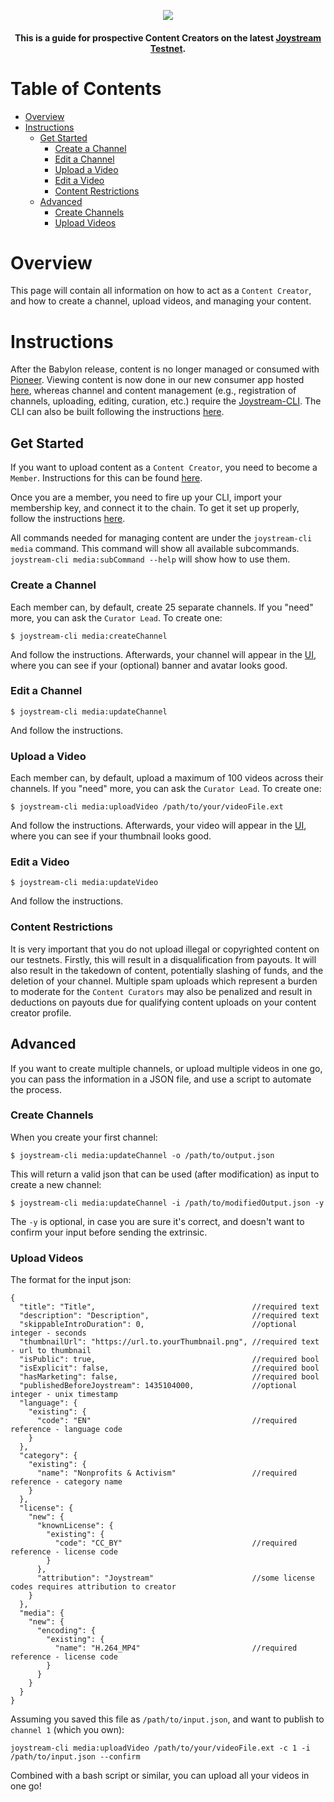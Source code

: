 <p align="center"><img src="img/content-creators.svg"></p>

<div align="center">
  <h4>This is a guide for prospective Content Creators on the latest
  <a href="https://testnet.joystream.org/">Joystream Testnet</a>.<h4>
</div>


Table of Contents
==
<!-- TOC START min:1 max:3 link:true asterisk:false update:true -->
- [Overview](#overview)
- [Instructions](#instructions)
  - [Get Started](#get-started)
    - [Create a Channel](#create-a-channel)
    - [Edit a Channel](#edit-a-channel)
    - [Upload a Video](#upload-a-video)
    - [Edit a Video](#edit-a-video)
    - [Content Restrictions](#content-restrictions)
  - [Advanced](#advanced)
    - [Create Channels](#create-channels)
    - [Upload Videos](#upload-videos)
<!-- TOC END -->


# Overview
This page will contain all information on how to act as a `Content Creator`, and how to create a channel, upload videos, and managing your content.

# Instructions
After the Babylon release, content is no longer managed or consumed with [Pioneer](https://testnet.joystream.org). Viewing content is now done in our new consumer app hosted [here](https://play.joystream.org), whereas channel and content management (e.g., registration of channels, uploading, editing, curation, etc.) require the [Joystream-CLI](https://www.npmjs.com/package/@joystream/cli). The CLI can also be built following the instructions [here](/tools/cli/README.md).

## Get Started
If you want to upload content as a `Content Creator`, you need to become a `Member`. Instructions for this can be found [here](https://github.com/Joystream/helpdesk/#get-started).

Once you are a member, you need to fire up your CLI, import your membership key, and connect it to the chain. To get it set up properly, follow the instructions [here](/tools/cli/README.md).

All commands needed for managing content are under the `joystream-cli media` command. This command will show all available subcommands. `joystream-cli media:subCommand --help` will show how to use them.

### Create a Channel
Each member can, by default, create 25 separate channels. If you "need" more, you can ask the `Curator Lead`.
To create one:
```
$ joystream-cli media:createChannel
```
And follow the instructions. Afterwards, your channel will appear in the [UI](https://play.joystream.org), where you can see if your (optional) banner and avatar looks good.

### Edit a Channel
```
$ joystream-cli media:updateChannel
```
And follow the instructions.

### Upload a Video
Each member can, by default, upload a maximum of 100 videos across their channels. If you "need" more, you can ask the `Curator Lead`.
To create one:
```
$ joystream-cli media:uploadVideo /path/to/your/videoFile.ext
```
And follow the instructions. Afterwards, your video will appear in the [UI](https://play.joystream.org), where you can see if your thumbnail looks good.

### Edit a Video
```
$ joystream-cli media:updateVideo
```
And follow the instructions.

### Content Restrictions
It is very important that you do not upload illegal or copyrighted content on our testnets. Firstly, this will result in a disqualification from payouts. It will also result in the takedown of content, potentially slashing of funds, and the deletion of your channel. Multiple spam uploads which represent a burden to moderate for the `Content Curators` may also be penalized and result in deductions on payouts due for qualifying content uploads on your content creator profile.

## Advanced
If you want to create multiple channels, or upload multiple videos in one go, you can pass the information in a JSON file, and use a script to automate the process.

### Create Channels
When you create your first channel:
```
$ joystream-cli media:updateChannel -o /path/to/output.json
```
This will return a valid json that can be used (after modification) as input to create a new channel:

```
$ joystream-cli media:updateChannel -i /path/to/modifiedOutput.json -y
```

The `-y` is optional, in case you are sure it's correct, and doesn't want to confirm your input before sending the extrinsic.

### Upload Videos
The format for the input json:
```
{
  "title": "Title",                                   //required text
  "description": "Description",                       //required text
  "skippableIntroDuration": 0,                        //optional integer - seconds
  "thumbnailUrl": "https://url.to.yourThumbnail.png", //required text - url to thumbnail
  "isPublic": true,                                   //required bool
  "isExplicit": false,                                //required bool
  "hasMarketing": false,                              //required bool
  "publishedBeforeJoystream": 1435104000,             //optional integer - unix timestamp
  "language": {
    "existing": {
      "code": "EN"                                    //required reference - language code
    }
  },
  "category": {
    "existing": {
      "name": "Nonprofits & Activism"                 //required reference - category name
    }
  },
  "license": {
    "new": {
      "knownLicense": {
        "existing": {
          "code": "CC_BY"                             //required reference - license code
        }
      },
      "attribution": "Joystream"                      //some license codes requires attribution to creator
    }
  },
  "media": {
    "new": {
      "encoding": {
        "existing": {
          "name": "H.264_MP4"                         //required reference - license code
        }
      }
    }
  }
}
```
Assuming you saved this file as `/path/to/input.json`, and want to publish to `channel 1` (which you own):

```
joystream-cli media:uploadVideo /path/to/your/videoFile.ext -c 1 -i /path/to/input.json --confirm
```
Combined with a bash script or similar, you can upload all your videos in one go!
